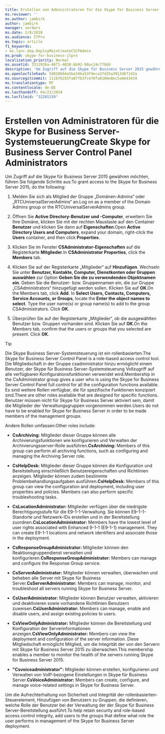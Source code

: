 ```yaml
---
title: Erstellen von Administratoren für die Skype for Business Server-Systemsteuerung
ms.reviewer: ''
ms.author: jambirk
author: jambirk
manager: serdars
ms.date: 2/8/2018
ms.audience: ITPro
ms.topic: article
f1_keywords:
- ms.lync.dep.DeployMainCreateCSCPAdmin
ms.prod: skype-for-business-itpro
localization_priority: Normal
ms.assetid: 3312926a-4671-4030-bb92-90ac24c778dd
description: 'Um Zugriff auf die Skype für Business Server 2015 gewähren möchten, führen Sie folgende Schritte aus:'
ms.openlocfilehash: 5d01066da5be34ba53f4eca37d35a3913d07142a
ms.sourcegitcommit: 111bf6255fa877b3fce70fa8166e8ec5a6643434
ms.translationtype: MT
ms.contentlocale: de-DE
ms.lasthandoff: 04/23/2019
ms.locfileid: "32201339"
---
```

# <a name="create-skype-for-business-server-control-panel-administrators"></a><span data-ttu-id="c71b2-103">Erstellen von Administratoren für die Skype for Business Server-Systemsteuerung</span><span class="sxs-lookup"><span data-stu-id="c71b2-103">Create Skype for Business Server Control Panel Administrators</span></span>
 
<span data-ttu-id="c71b2-104">Um Zugriff auf die Skype für Business Server 2015 gewähren möchten, führen Sie folgende Schritte aus:</span><span class="sxs-lookup"><span data-stu-id="c71b2-104">To grant access to the Skype for Business Server 2015, do the following:</span></span>
  
1. <span data-ttu-id="c71b2-105">Melden Sie sich als Mitglied der Gruppe „Domänen-Admins“ oder „RTCUniversalServerAdmins“ an.</span><span class="sxs-lookup"><span data-stu-id="c71b2-105">Log on as a member of the Domain Admins group or the RTCUniversalServerAdmins group.</span></span>
    
2. <span data-ttu-id="c71b2-106">Öffnen Sie **Active Directory-Benutzer und -Computer**, erweitern Sie Ihre Domäne, klicken Sie mit der rechten Maustaste auf den Container **Benutzer** und klicken Sie dann auf **Eigenschaften**.</span><span class="sxs-lookup"><span data-stu-id="c71b2-106">Open **Active Directory Users and Computers**, expand your domain, right-click the **Users** container, and then click **Properties**.</span></span>
    
3. <span data-ttu-id="c71b2-107">Klicken Sie im Fenster **CSAdministrator-Eigenschaften** auf die Registerkarte **Mitglieder**.</span><span class="sxs-lookup"><span data-stu-id="c71b2-107">In **CSAdministrator Properties**, click the **Members** tab.</span></span>
    
4. <span data-ttu-id="c71b2-p101">Klicken Sie auf der Registerkarte „Mitglieder“ auf **Hinzufügen**. Wechseln Sie unter **Benutzer, Kontakte, Computer, Dienstkonten oder Gruppen auswählen** zur Option **Geben Sie die zu verwendenden Objektnamen ein**. Geben Sie die Benutzer- bzw. Gruppennamen ein, die zur Gruppe „CSAdministrators“ hinzugefügt werden sollen. Klicken Sie auf **OK**.</span><span class="sxs-lookup"><span data-stu-id="c71b2-p101">On the Members tab, click **Add**. In **Select Users, Contacts, Computers, Service Accounts, or Groups**, locate the **Enter the object names to select**. Type the user name(s) or group name(s) to add to the group CSAdministrators. Click **OK**.</span></span>
    
5. <span data-ttu-id="c71b2-p102">Überprüfen Sie auf der Registerkarte „Mitglieder“, ob die ausgewählten Benutzer bzw. Gruppen vorhanden sind. Klicken Sie auf **OK**.</span><span class="sxs-lookup"><span data-stu-id="c71b2-p102">On the Members tab, confirm that the users or groups that you selected are present. Click **OK**.</span></span>
    
> [!TIP]
> <span data-ttu-id="c71b2-114">Die Skype Business Server-Systemsteuerung ist ein rollenbasierten.</span><span class="sxs-lookup"><span data-stu-id="c71b2-114">The Skype for Business Server Control Panel is a role-based access control tool.</span></span> <span data-ttu-id="c71b2-115">Die Mitgliedschaft in der Gruppe csadministrator hinzu ermöglicht einem Benutzer, der Skype für Business Server-Systemsteuerung Vollzugriff auf alle verfügbaren Konfigurationsfunktionen verwendet wird.</span><span class="sxs-lookup"><span data-stu-id="c71b2-115">Membership in the CsAdministrator group gives a user who is using the Skype for Business Server Control Panel full control for all the configuration functions available.</span></span> <span data-ttu-id="c71b2-116">Es sind weitere Rollen verfügbar, die für spezifische Funktionen konzipiert sind.</span><span class="sxs-lookup"><span data-stu-id="c71b2-116">There are other roles available that are designed for specific functions.</span></span> <span data-ttu-id="c71b2-117">Benutzer müssen nicht für Skype für Business Server aktiviert sein, damit die Mitglieder der Verwaltungsgruppen vorgenommen werden.</span><span class="sxs-lookup"><span data-stu-id="c71b2-117">Users do not have to be enabled for Skype for Business Server in order to be made members of the management groups.</span></span> 
  
<span data-ttu-id="c71b2-118">Andere Rollen umfassen:</span><span class="sxs-lookup"><span data-stu-id="c71b2-118">Other roles include:</span></span>
  
- <span data-ttu-id="c71b2-119">**CsArchiving:** Mitglieder dieser Gruppe können alle Archivierungsfunktionen wie konfigurieren und Verwalten der Archivierungsserver-Rolle ausführen.</span><span class="sxs-lookup"><span data-stu-id="c71b2-119">**CsArchiving:** Members of this group can perform all archiving functions, such as configuring and managing the Archiving Server role.</span></span>
    
- <span data-ttu-id="c71b2-p104">**CsHelpDesk:** Mitglieder dieser Gruppe können die Konfiguration und Bereitstellung einschließlich Benutzereigenschaften und Richtlinien anzeigen. Mitglieder können zudem bestimmte Problembehandlungsaufgaben ausführen.</span><span class="sxs-lookup"><span data-stu-id="c71b2-p104">**CsHelpDesk:** Members of this group can view the configuration and deployment, including user properties and policies. Members can also perform specific troubleshooting tasks.</span></span>
    
- <span data-ttu-id="c71b2-p105">**CsLocationAdministrator:** Mitglieder verfügen über die niedrigste Berechtigungsstufe für die E9-1-1-Verwaltung. Sie können E9-1-1-Standorte und Netzwerk-IDs erstellen und in der Bereitstellung zuordnen.</span><span class="sxs-lookup"><span data-stu-id="c71b2-p105">**CsLocationAdministrator:** Members have the lowest level of user rights associated with Enhanced 9-1-1 (E9-1-1) management. They can create E9-1-1 locations and network identifiers and associate those in the deployment.</span></span>
    
- <span data-ttu-id="c71b2-124">**CsResponseGroupAdministrator:** Mitglieder können den Reaktionsgruppendienst verwalten und konfigurieren.</span><span class="sxs-lookup"><span data-stu-id="c71b2-124">**CsResponseGroupAdministrator:** Members can manage and configure the Response Group service.</span></span>
    
- <span data-ttu-id="c71b2-125">**CsServerAdministrator:** Mitglieder können verwalten, überwachen und beheben alle Server mit Skype für Business Server.</span><span class="sxs-lookup"><span data-stu-id="c71b2-125">**CsServerAdministrator:** Members can manage, monitor, and troubleshoot all servers running Skype for Business Server.</span></span>
    
- <span data-ttu-id="c71b2-126">**CsUserAdministrator:** Mitglieder können Benutzer verwalten, aktivieren und deaktivieren sowie vorhandene Richtlinien Benutzern zuweisen.</span><span class="sxs-lookup"><span data-stu-id="c71b2-126">**CsUserAdministrator:** Members can manage, enable and disable users, and assign existing policies to users.</span></span>
    
- <span data-ttu-id="c71b2-127">**CsViewOnlyAdministrator:** Mitglieder können die Bereitstellung und Konfiguration der Serverinformationen anzeigen.</span><span class="sxs-lookup"><span data-stu-id="c71b2-127">**CsViewOnlyAdministrator:** Members can view the deployment and configuration of the server information.</span></span> <span data-ttu-id="c71b2-128">Diese Mitgliedschaft ermöglicht Mitglied, um die Integrität der von den Servern mit Skype für Business Server 2015 zu überwachen.</span><span class="sxs-lookup"><span data-stu-id="c71b2-128">This membership enables a member to monitor the health of the servers running Skype for Business Server 2015.</span></span>
    
- <span data-ttu-id="c71b2-129">**"Csvoiceadministrator":** Mitglieder können erstellen, konfigurieren und Verwalten von VoIP-bezogene Einstellungen in Skype für Business Server.</span><span class="sxs-lookup"><span data-stu-id="c71b2-129">**CsVoiceAdministrator:** Members can create, configure, and manage voice-related settings in Skype for Business Server.</span></span>
    
<span data-ttu-id="c71b2-130">Um die Aufrechterhaltung von Sicherheit und Integrität der rollenbasierten-Steuerelement, Hinzufügen von Benutzern zu Gruppen, die definieren, welche Rolle der Benutzer bei der Verwaltung der der Skype für Business Server-Bereitstellung ausführt.</span><span class="sxs-lookup"><span data-stu-id="c71b2-130">To help retain security and role-based access control integrity, add users to the groups that define what role the user performs in management of the Skype for Business Server deployment.</span></span>
  

